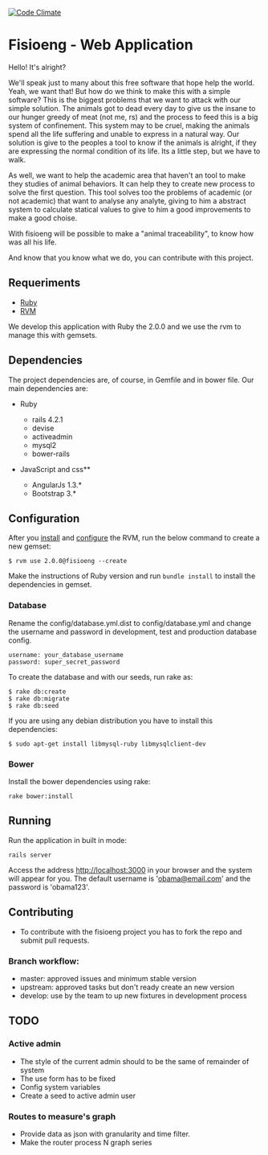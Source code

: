 [![Code Climate](https://codeclimate.com/github/fisioeng/fisioeng-webapp/badges/gpa.svg)](https://codeclimate.com/github/fisioeng/fisioeng-webapp)

# Fisioeng - Web Application

Hello! It's alright?

We'll speak just to many about this free software that hope help the world. Yeah, we want that! But how do we think to make this with a simple software? This is the biggest problems that we want to attack with our simple solution.
The animals got to dead every day to give us the insane to our hunger greedy of meat (not me, rs) and the process to feed this is a big system of confinement. This system may to be cruel, making the animals spend all the life suffering and unable to express in a natural way.
Our solution is give to the peoples a tool to know if the animals is alright, if they are expressing the normal condition of its life. Its a little step, but we have to walk.

As well, we want to help the academic area that haven't an tool to make they studies of animal behaviors. It can help they to create new process to solve the first question.
This tool solves too the problems of academic (or not academic) that want to analyse any analyte, giving to him a abstract system to calculate statical values to give to him a good improvements to make a good choise.

With fisioeng will be possible to make a "animal traceability", to know how was all his life.

And know that you know what we do, you can contribute with this project.

## Requeriments

- [Ruby](https://www.ruby-lang.org/en/)
- [RVM](https://rvm.io/)

We develop this application with Ruby the 2.0.0 and we use the rvm to manage this with gemsets.

## Dependencies

The project dependencies are, of course, in Gemfile and in bower file.
Our main dependencies are:

- Ruby
  - rails 4.2.1
  - devise
  - activeadmin
  - mysql2
  - bower-rails

- JavaScript and css**
  - AngularJs 1.3.*
  - Bootstrap 3.*

## Configuration

After you [install](https://rvm.io/rvm/install) and [configure](https://rvm.io/rvm/basics) the RVM, run the below command to create a new gemset:

```
$ rvm use 2.0.0@fisioeng --create
```

Make the instructions of Ruby version and run `bundle install` to install the dependencies in gemset.

### Database

Rename the config/database.yml.dist to config/database.yml and change the username and password in development, test and production database config.

```
username: your_database_username
password: super_secret_password
```

To create the database and with our seeds, run rake as:

```
$ rake db:create
$ rake db:migrate
$ rake db:seed
```

If you are using any debian distribution you have to install this dependencies:

```
$ sudo apt-get install libmysql-ruby libmysqlclient-dev
```

### Bower

Install the bower dependencies using rake:

```
rake bower:install
```

## Running

Run the application in built in mode:

```
rails server
```

Access the address [http://localhost:3000](http://localhost:3000) in your browser and the system will appear for you.
The default username is 'obama@email.com' and the password is 'obama123'.

## Contributing

- To contribute with the fisioeng project you has to fork the repo and submit pull requests.

### Branch workflow:
- master: approved issues and minimum stable version
- upstream: approved tasks but don't ready create an new version
- develop: use by the team to up new fixtures in development process

## TODO

### Active admin

- The style of the current admin should to be the same of remainder of system
- The use form has to be fixed
- Config system variables
- Create a seed to active admin user

### Routes to measure's graph
- Provide data as json with granularity and time filter.
- Make the router process N graph series
